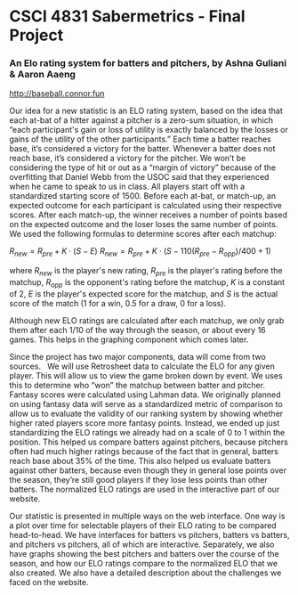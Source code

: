 # CSCI 4831 Sabermetrics - Final Project
### An Elo rating system for batters and pitchers, by Ashna Guliani & Aaron Aaeng

http://baseball.connor.fun

Our idea for a new statistic is an ELO rating system, based on the idea that each at-bat of a hitter against a pitcher is a zero-sum situation, in which “each participant's gain or loss of utility is exactly balanced by the losses or gains of the utility of the other participants.” Each time a batter reaches base, it’s considered a victory for the batter. Whenever a batter does not reach base, it’s considered a victory for the pitcher. We won’t be considering the type of hit or out as a “margin of victory” because of the overfitting that Daniel Webb from the USOC said that they experienced when he came to speak to us in class. All players start off with a standardized starting score of 1500. Before each at-bat, or match-up, an expected outcome for each participant is calculated using their respective scores. After each match-up, the winner receives a number of points based on the expected outcome and the loser loses the same number of points. We used the following formulas to determine scores after each matchup:

$R_{new}=R_{pre}+K⋅(S−E)$
$R_{new}=R_{pre}+K⋅(S−110(R_{pre}−R_{opp})/400+1)$

where $R_{new}$ is the player's new rating, $R_{pre}$ is the player's rating before the matchup, $R_{opp}$ is the opponent's rating before the matchup, $K$ is a constant of 2, $E$ is the player's expected score for the matchup, and $S$ is the actual score of the match (1 for a win, 0.5 for a draw, 0 for a loss). 



Although new ELO ratings are calculated after each matchup, we only grab them after each 1/10 of the way through the season, or about every 16 games. This helps in the graphing component which comes later. 



Since the project has two major components, data will come from two sources.   We will use Retrosheet data to calculate the ELO for any given player. This will allow us to view the game broken down by event. We uses this to determine who “won” the matchup between batter and pitcher. Fantasy scores were calculated using Lahman data. We originally planned on using fantasy data will serve as a standardized metric of comparison to allow us to evaluate the validity of our ranking system by showing whether higher rated players score more fantasy points. Instead, we ended up just standardizing the ELO ratings we already had on a scale of 0 to 1 within the position. This helped us compare batters against pitchers, because pitchers often had much higher ratings because of the fact that in general, batters reach base about 35% of the time. This also helped us evaluate batters against other batters, because even though they in general lose points over the season, they’re still good players if they lose less points than other batters. The normalized ELO ratings are used in the interactive part of our website. 



Our statistic is presented in multiple ways on the web interface. One way is a plot over time for selectable players of their ELO rating to be compared head-to-head. We have interfaces for batters vs pitchers, batters vs batters, and pitchers vs pitchers, all of which are interactive. Separately, we also have graphs showing the best pitchers and batters over the course of the season, and how our ELO ratings compare to the normalized ELO that we also created. We also have a detailed description about the challenges we faced on the website. 
